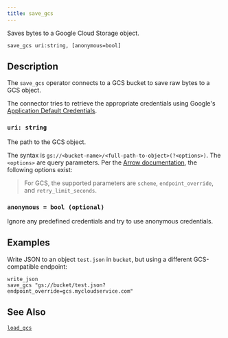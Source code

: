 ```yaml
---
title: save_gcs
---
```


Saves bytes to a Google Cloud Storage object.

```tql
save_gcs uri:string, [anonymous=bool]
```

## Description

The `save_gcs` operator connects to a GCS bucket to save raw bytes to a GCS object.

The connector tries to retrieve the appropriate credentials using Google's
[Application Default Credentials](https://google.aip.dev/auth/4110).

### `uri: string`

The path to the GCS object.

The syntax is `gs://<bucket-name>/<full-path-to-object>(?<options>)`. The
`<options>` are query parameters. Per the [Arrow
documentation](https://arrow.apache.org/docs/r/articles/fs.html#connecting-directly-with-a-uri),
the following options exist:

> For GCS, the supported parameters are `scheme`, `endpoint_override`, and
> `retry_limit_seconds`.

### `anonymous = bool (optional)`

Ignore any predefined credentials and try to use anonymous
credentials.

## Examples

Write JSON to an object `test.json` in `bucket`, but using a different
GCS-compatible endpoint:

```tql
write_json
save_gcs "gs://bucket/test.json?endpoint_override=gcs.mycloudservice.com"
```

## See Also

[`load_gcs`](load_gcs)
